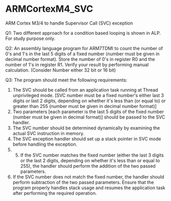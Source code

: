 # ARMCortexM4_SVC
 ARM Cortex M3/4 to handle  Supervisor Call (SVC) exception

Q1:
Two different approach for a condition based looping is shown in ALP. For study purpose only.

Q2:
An assembly language program for ARM7TDMI to count the number of 0's and 1's in the last 5 digits of a fixed number (number must be given in decimal number format). Store the number of 0's in register R0 and the number of 1's in register R1. Verify your result by performing manual calculation. (Consider Number either 32 bit or 16 bit)  


Q3:
The program should meet the following requirements:  
1. The SVC should be called from an application task running at Thread unprivileged mode. [SVC number must be a fixed number's either last 3 digits or last 2 digits, depending on whether it's less than (or equal to) or greater than 255 (number must be given in decimal number format)]  
2. Two parameters [each parameter is the last 5 digits of the fixed number (number must be given in decimal format)] should be passed to the SVC handler.  
3. The SVC number should be determined dynamically by examining the actual SVC instruction in memory.  
4. The SVC exception handler should set up a stack pointer in SVC mode before handling the exception.
5. 5. If the SVC number matches the fixed number  (either the last 3 digits or the last 2 digits, depending on whether it's less than or equal to 255), the handler should perform the addition of the two passed parameters.  
6. If the SVC number does not match the fixed number, the handler should perform subtraction of the two passed parameters. Ensure that the program properly handles stack usage and resumes the application task after performing the required operation. 
